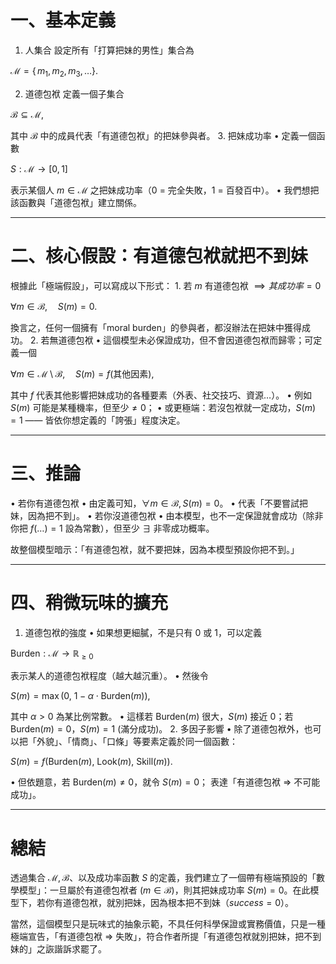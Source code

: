 # 一、基本定義
1.	人集合
設定所有「打算把妹的男性」集合為

$\mathcal{M} = \{\, m_1, m_2, m_3, \dots \}$.

2.	道德包袱
定義一個子集合

$\mathcal{B} \subseteq \mathcal{M}$,

其中 $\mathcal{B}$ 中的成員代表「有道德包袱」的把妹參與者。
	3.	把妹成功率
	•	定義一個函數

$S: \mathcal{M} \longrightarrow [0,1]$

表示某個人 $m \in \mathcal{M}$ 之把妹成功率（0 = 完全失敗，1 = 百發百中）。
	•	我們想把該函數與「道德包袱」建立關係。
    
---

# 二、核心假設：有道德包袱就把不到妹

根據此「極端假設」，可以寫成以下形式：
	1.	若 $m$ 有道德包袱 $\implies 其成功率 = 0$

$\forall m \in \mathcal{B},\quad S(m) = 0$.

換言之，任何一個擁有「moral burden」的參與者，都沒辦法在把妹中獲得成功。
	2.	若無道德包袱
	•	這個模型未必保證成功，但不會因道德包袱而歸零；可定義一個

$\forall m \in \mathcal{M}\setminus \mathcal{B},\quad S(m) = f(\text{其他因素})$,

其中 $f$ 代表其他影響把妹成功的各種要素（外表、社交技巧、資源…）。
	•	例如 $S(m)$ 可能是某種機率，但至少$\neq 0$；
	•	或更極端：若沒包袱就一定成功，$S(m) = 1$ —— 皆依你想定義的「誇張」程度決定。
    
---

# 三、推論
•	若你有道德包袱
	•	由定義可知，$\forall m \in \mathcal{B}, S(m)=0$。
	•	代表「不要嘗試把妹，因為把不到」。
	•	若你沒道德包袱
	•	由本模型，也不一定保證就會成功（除非你把 $f(\dots)=1$ 設為常數），但至少 $\exists$ 非零成功概率。

故整個模型暗示：「有道德包袱，就不要把妹，因為本模型預設你把不到。」

---

# 四、稍微玩味的擴充
1.	道德包袱的強度
	•	如果想更細膩，不是只有 0 或 1，可以定義

$\mathrm{Burden}: \mathcal{M} \longrightarrow \mathbb{R}_{\ge 0}$

表示某人的道德包袱程度（越大越沉重）。
	•	然後令

$S(m) = \max(0,\ 1 - \alpha \cdot \mathrm{Burden}(m))$,

其中 $\alpha>0$ 為某比例常數。
	•	這樣若 $\mathrm{Burden}(m)$ 很大，$S(m)$ 接近 0；若 $\mathrm{Burden}(m)=0$，$S(m) = 1$ (滿分成功)。
	2.	多因子影響
	•	除了道德包袱外，也可以把「外貌」、「情商」、「口條」等要素定義於同一個函數：

$S(m) = f\bigl(\mathrm{Burden}(m),\ \mathrm{Look}(m),\ \mathrm{Skill}(m)\bigr)$.

•	但依題意，若 $\mathrm{Burden}(m)\neq 0$，就令 $S(m)=0$；  表達「有道德包袱 => 不可能成功」。

---

# 總結

透過集合 $\mathcal{M}, \mathcal{B}$、以及成功率函數 $S$ 的定義，我們建立了一個帶有極端預設的「數學模型」：一旦屬於有道德包袱者 ($m \in \mathcal{B}$)，則其把妹成功率 $S(m) = 0$。在此模型下，若你有道德包袱，就別把妹，因為根本把不到妹（$success = 0$）。

當然，這個模型只是玩味式的抽象示範，不具任何科學保證或實務價值，只是一種極端宣告，「有道德包袱 => 失敗」，符合作者所提「有道德包袱就別把妹，把不到妹的」之詼諧訴求罷了。
